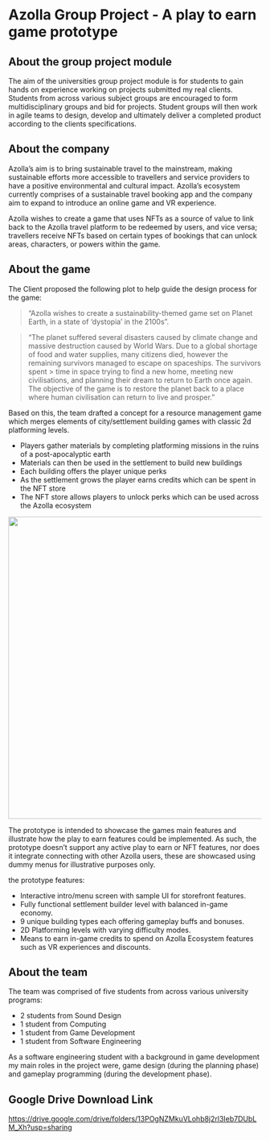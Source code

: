 # Azolla Group Project - A play to earn game prototype

## About the group project module
The aim of the universities group project module is for students to gain hands on experience working on projects submitted my real clients. Students from across various subject groups are encouraged to form multidisciplinary groups and bid for projects. Student groups will then work in agile teams to design, develop and ultimately deliver a completed product according to the clients specifications. 

## About the company
Azolla’s aim is to bring sustainable travel to the mainstream, making sustainable efforts more accessible to travellers and service providers to have a positive environmental and cultural impact. Azolla’s ecosystem currently comprises of a sustainable travel booking app and the company aim to expand to introduce an online game and VR experience.

Azolla wishes to create a game that uses NFTs as a source of value to link back to the Azolla travel platform to be redeemed by users, and vice versa; travellers receive NFTs based on certain types of bookings that can unlock areas, characters, or powers within the game. 

## About the game

The Client proposed the following plot to help guide the design process for the game:

> “Azolla wishes to create a sustainability-themed game set on Planet Earth, in a state of ‘dystopia’ in the 2100s”.

> “The planet suffered several disasters caused by climate change and massive destruction caused by World Wars. Due to a global shortage of food and water supplies, many citizens died, however the remaining survivors managed to escape on spaceships. The survivors spent > time in space trying to find a new home, meeting new civilisations, and planning their dream to return to Earth once again. The objective of the game is to restore the planet back to a place where human civilisation can return to live and prosper.”

Based on this, the team drafted a concept for a resource management game which merges elements of city/settlement building games with classic 2d platforming levels. 

* Players gather materials by completing platforming missions in the ruins of a post-apocalyptic earth
* Materials can then be used in the settlement to build new buildings
* Each building offers the player unique perks 
* As the settlement grows the player earns credits which can be spent in the NFT store
* The NFT store allows players to unlock perks which can be used across the Azolla ecosystem

<img src='https://github.com/dv-dev-6000/AzollaGP/blob/master/sample.gif' width='600'> <br>

The prototype is intended to showcase the games main features and illustrate how the play to earn features could be implemented. As such, the prototype doesn’t support any active play to earn or NFT features, nor does it integrate connecting with other Azolla users, these are showcased using dummy menus for illustrative purposes only. 

the prototype features:

* Interactive intro/menu screen with sample UI for storefront features.
* Fully functional settlement builder level with balanced in-game economy.
* 9 unique building types each offering gameplay buffs and bonuses. 
* 2D Platforming levels with varying difficulty modes.
* Means to earn in-game credits to spend on Azolla Ecosystem features such as VR experiences and discounts. 

## About the team

The team was comprised of five students from across various university programs:
* 2 students from Sound Design
* 1 student from Computing
* 1 student from Game Development
* 1 student from Software Engineering

As a software engineering student with a background in game development my main roles in the project were, game design (during the planning phase) and gameplay programming (during the development phase).

## Google Drive Download Link

https://drive.google.com/drive/folders/13POgNZMkuVLohb8j2rl3Ieb7DUbLM_Xh?usp=sharing
